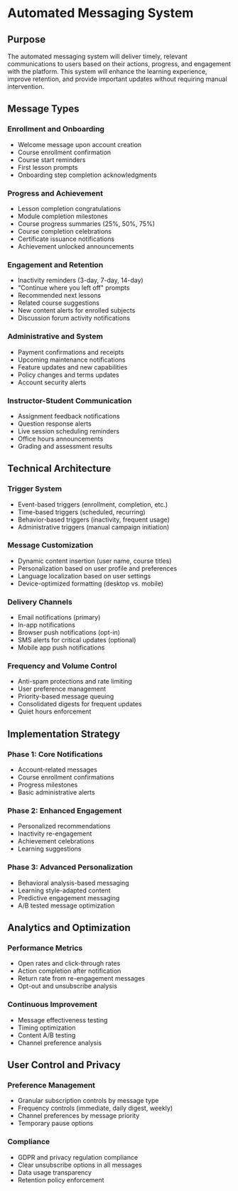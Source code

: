 
# Automated Messaging System

## Purpose
The automated messaging system will deliver timely, relevant communications to users based on their actions, progress, and engagement with the platform. This system will enhance the learning experience, improve retention, and provide important updates without requiring manual intervention.

## Message Types

### Enrollment and Onboarding
- Welcome message upon account creation
- Course enrollment confirmation
- Course start reminders
- First lesson prompts
- Onboarding step completion acknowledgments

### Progress and Achievement
- Lesson completion congratulations
- Module completion milestones
- Course progress summaries (25%, 50%, 75%)
- Course completion celebrations
- Certificate issuance notifications
- Achievement unlocked announcements

### Engagement and Retention
- Inactivity reminders (3-day, 7-day, 14-day)
- "Continue where you left off" prompts
- Recommended next lessons
- Related course suggestions
- New content alerts for enrolled subjects
- Discussion forum activity notifications

### Administrative and System
- Payment confirmations and receipts
- Upcoming maintenance notifications
- Feature updates and new capabilities
- Policy changes and terms updates
- Account security alerts

### Instructor-Student Communication
- Assignment feedback notifications
- Question response alerts
- Live session scheduling reminders
- Office hours announcements
- Grading and assessment results

## Technical Architecture

### Trigger System
- Event-based triggers (enrollment, completion, etc.)
- Time-based triggers (scheduled, recurring)
- Behavior-based triggers (inactivity, frequent usage)
- Administrative triggers (manual campaign initiation)

### Message Customization
- Dynamic content insertion (user name, course titles)
- Personalization based on user profile and preferences
- Language localization based on user settings
- Device-optimized formatting (desktop vs. mobile)

### Delivery Channels
- Email notifications (primary)
- In-app notifications
- Browser push notifications (opt-in)
- SMS alerts for critical updates (optional)
- Mobile app push notifications

### Frequency and Volume Control
- Anti-spam protections and rate limiting
- User preference management
- Priority-based message queuing
- Consolidated digests for frequent updates
- Quiet hours enforcement

## Implementation Strategy

### Phase 1: Core Notifications
- Account-related messages
- Course enrollment confirmations
- Progress milestones
- Basic administrative alerts

### Phase 2: Enhanced Engagement
- Personalized recommendations
- Inactivity re-engagement
- Achievement celebrations
- Learning suggestions

### Phase 3: Advanced Personalization
- Behavioral analysis-based messaging
- Learning style-adapted content
- Predictive engagement messaging
- A/B tested message optimization

## Analytics and Optimization

### Performance Metrics
- Open rates and click-through rates
- Action completion after notification
- Return rate from re-engagement messages
- Opt-out and unsubscribe analysis

### Continuous Improvement
- Message effectiveness testing
- Timing optimization
- Content A/B testing
- Channel preference analysis

## User Control and Privacy

### Preference Management
- Granular subscription controls by message type
- Frequency controls (immediate, daily digest, weekly)
- Channel preferences by message priority
- Temporary pause options

### Compliance
- GDPR and privacy regulation compliance
- Clear unsubscribe options in all messages
- Data usage transparency
- Retention policy enforcement
